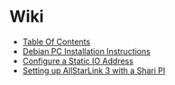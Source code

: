 # Wiki

- [Table Of Contents](https://github.com/dbqrs/asl3/wiki)
- [Debian PC Installation Instructions](https://github.com/dbqrs/asl3/wiki/Debian-PC-Installation-Instructions)
- [Configure a Static IO Address](https://github.com/dbqrs/asl3/wiki/Configure-a-Static-IP-Address)
- [Setting up AllStarLink 3 with a Shari PI](https://github.com/dbqrs/asl3/wiki/Setting-up-AllStarLink-3-with-a-Shari-PI)
